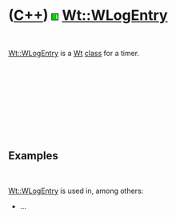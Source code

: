 
 

 

 

 

 

([C++](Cpp.md)) ![Wt](PicWt.png) [Wt::WLogEntry](CppWLogEntry.md)
===================================================================

 

[Wt::WLogEntry](CppWLogEntry.md) is a [Wt](CppWt.md)
[class](CppClass.md) for a timer.

 

 

 

 

 

Examples
--------

 

[Wt::WLogEntry](CppWLogEntry.md) is used in, among others:

-   ...

 

 

 

 

 

 

